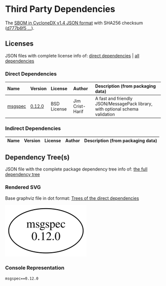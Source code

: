 # Third Party Dependencies

<!--[[[fill sbom_sha256()]]]-->
The [SBOM in CycloneDX v1.4 JSON format](https://git.sr.ht/~sthagen/paikalta/blob/default/sbom.json) with SHA256 checksum ([d777b6f5 ...](https://git.sr.ht/~sthagen/paikalta/blob/default/sbom.json.sha256 "sha256:d777b6f5247b8097be1ac9203f9c833111449b26c942ecd5f3eac61e5ea60840")).
<!--[[[end]]] (checksum: fa5ccc1c7bf7a8d64a209f2bf7bae957)-->
## Licenses 

JSON files with complete license info of: [direct dependencies](direct-dependency-licenses.json) | [all dependencies](all-dependency-licenses.json)

### Direct Dependencies

<!--[[[fill direct_dependencies_table()]]]-->
| Name                                        | Version                                            | License     | Author          | Description (from packaging data)                                             |
|:--------------------------------------------|:---------------------------------------------------|:------------|:----------------|:------------------------------------------------------------------------------|
| [msgspec](https://jcristharif.com/msgspec/) | [0.12.0](https://pypi.org/project/msgspec/0.12.0/) | BSD License | Jim Crist-Harif | A fast and friendly JSON/MessagePack library, with optional schema validation |
<!--[[[end]]] (checksum: 0ffa64f81389e86d2c3a10dd1e674dbc)-->

### Indirect Dependencies

<!--[[[fill indirect_dependencies_table()]]]-->
| Name | Version | License | Author | Description (from packaging data) |
|:-----|:--------|:--------|:-------|:----------------------------------|
<!--[[[end]]] (checksum: 8a87b89207db0be2864af66f9266660c)-->

## Dependency Tree(s)

JSON file with the complete package dependency tree info of: [the full dependency tree](package-dependency-tree.json)

### Rendered SVG

Base graphviz file in dot format: [Trees of the direct dependencies](package-dependency-tree.dot.txt)

<img src="./package-dependency-tree.svg" alt="Trees of the direct dependencies" title="Trees of the direct dependencies"/>

### Console Representation

<!--[[[fill dependency_tree_console_text()]]]-->
````console
msgspec==0.12.0
````
<!--[[[end]]] (checksum: 26670b7f41300f1b2cff9aed0d143ff3)-->
